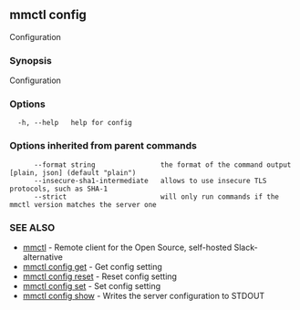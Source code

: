 ## mmctl config

Configuration

### Synopsis

Configuration

### Options

```
  -h, --help   help for config
```

### Options inherited from parent commands

```
      --format string                the format of the command output [plain, json] (default "plain")
      --insecure-sha1-intermediate   allows to use insecure TLS protocols, such as SHA-1
      --strict                       will only run commands if the mmctl version matches the server one
```

### SEE ALSO

* [mmctl](mmctl.md)	 - Remote client for the Open Source, self-hosted Slack-alternative
* [mmctl config get](mmctl_config_get.md)	 - Get config setting
* [mmctl config reset](mmctl_config_reset.md)	 - Reset config setting
* [mmctl config set](mmctl_config_set.md)	 - Set config setting
* [mmctl config show](mmctl_config_show.md)	 - Writes the server configuration to STDOUT

